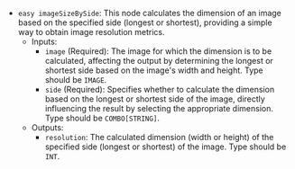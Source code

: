 - `easy imageSizeBySide`: This node calculates the dimension of an image based on the specified side (longest or shortest), providing a simple way to obtain image resolution metrics.
    - Inputs:
        - `image` (Required): The image for which the dimension is to be calculated, affecting the output by determining the longest or shortest side based on the image's width and height. Type should be `IMAGE`.
        - `side` (Required): Specifies whether to calculate the dimension based on the longest or shortest side of the image, directly influencing the result by selecting the appropriate dimension. Type should be `COMBO[STRING]`.
    - Outputs:
        - `resolution`: The calculated dimension (width or height) of the specified side (longest or shortest) of the image. Type should be `INT`.

